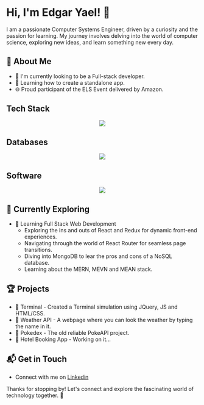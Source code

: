 # Hi, I'm Edgar Yael! 👋

I am a passionate Computer Systems Engineer, driven by a curiosity and the passion for learning. My journey involves delving into the world of computer science, exploring new ideas, and learn something new every day.

## 🚀 About Me

- 🔭 I'm currently looking to be a Full-stack developer.
- 📝 Learning how to create a standalone app.
- 🌐 Proud participant of the ELS Event delivered by Amazon.

## Tech Stack
<p align="center">
  <a href="https://skillicons.dev">
    <img src="https://skillicons.dev/icons?i=js,html,css,cs,java,nodejs,py,react&perline=20" />
  </a>
</p>

## Databases
<p align="center">
  <a href="https://skillicons.dev">
    <img src="https://skillicons.dev/icons?i=mongodb,mysql,postgres,sqlite&perline=20" />
  </a>
</p>

## Software
<p align="center">
  <a href="https://skillicons.dev">
    <img src="https://skillicons.dev/icons?i=git,github,kubernetes,docker,azure,linux,vscode&perline=20" />
  </a>
</p>

## 🌱 Currently Exploring

- 🚀 Learning Full Stack Web Development
  - Exploring the ins and outs of React and Redux for dynamic front-end experiences.
  - Navigating through the world of React Router for seamless page transitions.
  - Diving into MongoDB to lear the pros and cons of a NoSQL database.
  - Learning about the MERN, MEVN and MEAN stack.

## 🏆 Projects

- 🌟 Terminal - Created a Terminal simulation using JQuery, JS and HTML/CSS.
- 🌟 Weather API - A webpage where you can look the weather by typing the name in it.
- 🌟 Pokedex - The old reliable PokeAPI project.
- 🌟 Hotel Booking App - Working on it...

## 📬 Get in Touch

- Connect with me on [Linkedin](www.linkedin.com/in/edgar-yael-torres-sánchez-471448238)

Thanks for stopping by! Let's connect and explore the fascinating world of technology together. 🚀



<!--
![<Wilord20>'s Stats](https://github-readme-stats.vercel.app/api?username=Wilord20&theme=vue-dark&show_icons=true&hide_border=true&count_private=true)

Here are some ideas to get you started:

- 🔭 I’m currently working on ...
- 🌱 I’m currently learning ...
- 👯 I’m looking to collaborate on ...
- 🤔 I’m looking for help with ...
- 💬 Ask me about ...
- 📫 How to reach me: ...
- 😄 Pronouns: ...
- ⚡ Fun fact: ...
-->
